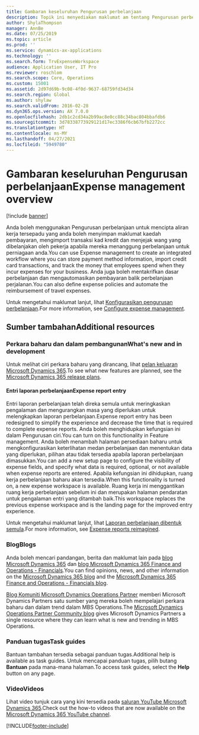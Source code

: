 ```yaml
---
title: Gambaran keseluruhan Pengurusan perbelanjaan
description: Topik ini menyediakan maklumat am tentang Pengurusan perbelanjaan dan pautan kepada sumber tambahan. Anda boleh menggunakan Pengurusan perbelanjaan untuk mencipta aliran kerja tersepadu yang anda boleh menyimpan maklumat kaedah pembayaran, mengimport transaksi kad kredit dan menjejak wang yang dibelanjakan oleh pekerja apabila mereka menanggung perbelanjaan untuk perniagaan anda.
author: ShylaThompson
manager: AnnBe
ms.date: 07/25/2019
ms.topic: article
ms.prod: ''
ms.service: dynamics-ax-applications
ms.technology: ''
ms.search.form: TrvExpenseWorkspace
audience: Application User, IT Pro
ms.reviewer: roschlom
ms.search.scope: Core, Operations
ms.custom: 15001
ms.assetid: 2d97d69b-9c08-4f0d-9637-68759fd34d34
ms.search.region: Global
ms.author: shylaw
ms.search.validFrom: 2016-02-28
ms.dyn365.ops.version: AX 7.0.0
ms.openlocfilehash: 2db1c2cd34a2b99ac8e0cc88c34bac804bbafdb6
ms.sourcegitcommit: 3d78338773929121d17ec3386f6cb67bfb2272cc
ms.translationtype: HT
ms.contentlocale: ms-MY
ms.lasthandoff: 04/27/2021
ms.locfileid: "5949780"
---
```

# <a name="expense-management-overview"></a><span data-ttu-id="af453-104">Gambaran keseluruhan Pengurusan perbelanjaan</span><span class="sxs-lookup"><span data-stu-id="af453-104">Expense management overview</span></span>

[!include [banner](../includes/banner.md)]

<span data-ttu-id="af453-105">Anda boleh menggunakan Pengurusan perbelanjaan untuk mencipta aliran kerja tersepadu yang anda boleh menyimpan maklumat kaedah pembayaran, mengimport transaksi kad kredit dan menjejak wang yang dibelanjakan oleh pekerja apabila mereka menanggung perbelanjaan untuk perniagaan anda.</span><span class="sxs-lookup"><span data-stu-id="af453-105">You can use Expense management to create an integrated workflow where you can store payment method information, import credit card transactions, and track the money that employees spend when they incur expenses for your business.</span></span> <span data-ttu-id="af453-106">Anda juga boleh mentakrifkan dasar perbelanjaan dan mengautomasikan pembayaran balik perbelanjaan perjalanan.</span><span class="sxs-lookup"><span data-stu-id="af453-106">You can also define expense policies and automate the reimbursement of travel expenses.</span></span>

<span data-ttu-id="af453-107">Untuk mengetahui maklumat lanjut, lihat [Konfigurasikan pengurusan perbelanjaan](plan-expense-management.md).</span><span class="sxs-lookup"><span data-stu-id="af453-107">For more information, see [Configure expense management](plan-expense-management.md).</span></span>

## <a name="additional-resources"></a><span data-ttu-id="af453-108">Sumber tambahan</span><span class="sxs-lookup"><span data-stu-id="af453-108">Additional resources</span></span>

### <a name="whats-new-and-in-development"></a><span data-ttu-id="af453-109">Perkara baharu dan dalam pembangunan</span><span class="sxs-lookup"><span data-stu-id="af453-109">What's new and in development</span></span>

<span data-ttu-id="af453-110">Untuk melihat ciri perkara baharu yang dirancang, lihat [pelan keluaran Microsoft Dynamics 365](/dynamics365/release-plans/).</span><span class="sxs-lookup"><span data-stu-id="af453-110">To see what new features are planned, see the [Microsoft Dynamics 365 release plans](/dynamics365/release-plans/).</span></span>

#### <a name="expense-report-entry"></a><span data-ttu-id="af453-111">Entri laporan perbelanjaan</span><span class="sxs-lookup"><span data-stu-id="af453-111">Expense report entry</span></span>

<span data-ttu-id="af453-112">Entri laporan perbelanjaan telah direka semula untuk meringkaskan pengalaman dan mengurangkan masa yang diperlukan untuk melengkapkan laporan perbelanjaan.</span><span class="sxs-lookup"><span data-stu-id="af453-112">Expense report entry has been redesigned to simplify the experience and decrease the time that is required to complete expense reports.</span></span> <span data-ttu-id="af453-113">Anda boleh menghidupkan kefungsian ini dalam Pengurusan ciri.</span><span class="sxs-lookup"><span data-stu-id="af453-113">You can turn on this functionality in Feature management.</span></span> <span data-ttu-id="af453-114">Anda boleh menambah halaman persediaan baharu untuk mengkonfigurasikan keterlihatan medan perbelanjaan dan menentukan data yang diperlukan, pilihan atau tidak tersedia apabila laporan perbelanjaan dimasukkan.</span><span class="sxs-lookup"><span data-stu-id="af453-114">You can add a new setup page to configure the visibility of expense fields, and specify what data is required, optional, or not available when expense reports are entered.</span></span> <span data-ttu-id="af453-115">Apabila kefungsian ini dihidupkan, ruang kerja perbelanjaan baharu akan tersedia.</span><span class="sxs-lookup"><span data-stu-id="af453-115">When this functionality is turned on, a new expense workspace is available.</span></span> <span data-ttu-id="af453-116">Ruang kerja ini menggantikan ruang kerja perbelanjaan sebelum ini dan merupakan halaman pendaratan untuk pengalaman entri yang ditambah baik.</span><span class="sxs-lookup"><span data-stu-id="af453-116">This workspace replaces the previous expense workspace and is the landing page for the improved entry experience.</span></span>

<span data-ttu-id="af453-117">Untuk mengetahui maklumat lanjut, lihat [Laporan perbelanjaan dibentuk semula](ExpenseWorkspaceNew.md).</span><span class="sxs-lookup"><span data-stu-id="af453-117">For more information, see [Expense reports reimagined](ExpenseWorkspaceNew.md).</span></span>

### <a name="blogs"></a><span data-ttu-id="af453-118">Blog</span><span class="sxs-lookup"><span data-stu-id="af453-118">Blogs</span></span>

<span data-ttu-id="af453-119">Anda boleh mencari pandangan, berita dan maklumat lain pada [blog Microsoft Dynamics 365](https://community.dynamics.com/b/msftdynamicsblog?c=Enterprise) dan [blog Microsoft Dynamics 365 Finance and Operations - Financials](https://community.dynamics.com/365/financeandoperations/b/financials).</span><span class="sxs-lookup"><span data-stu-id="af453-119">You can find opinions, news, and other information on the [Microsoft Dynamics 365 blog](https://community.dynamics.com/b/msftdynamicsblog?c=Enterprise) and the [Microsoft Dynamics 365 Finance and Operations - Financials blog](https://community.dynamics.com/365/financeandoperations/b/financials).</span></span>

<span data-ttu-id="af453-120">[Blog Komuniti Microsoft Dynamics Operations Partner](https://community.dynamics.com/partner/b/operationspartnercommunityblog) memberi Microsoft Dynamics Partners satu sumber yang mereka boleh mempelajari perkara baharu dan dalam trend dalam MBS Operations.</span><span class="sxs-lookup"><span data-stu-id="af453-120">The [Microsoft Dynamics Operations Partner Community blog](https://community.dynamics.com/partner/b/operationspartnercommunityblog) gives Microsoft Dynamics Partners a single resource where they can learn what is new and trending in MBS Operations.</span></span>

### <a name="task-guides"></a><span data-ttu-id="af453-121">Panduan tugas</span><span class="sxs-lookup"><span data-stu-id="af453-121">Task guides</span></span>

<span data-ttu-id="af453-122">Bantuan tambahan tersedia sebagai panduan tugas.</span><span class="sxs-lookup"><span data-stu-id="af453-122">Additional help is available as task guides.</span></span> <span data-ttu-id="af453-123">Untuk mencapai panduan tugas, pilih butang **Bantuan** pada mana-mana halaman.</span><span class="sxs-lookup"><span data-stu-id="af453-123">To access task guides, select the **Help** button on any page.</span></span>

### <a name="videos"></a><span data-ttu-id="af453-124">Video</span><span class="sxs-lookup"><span data-stu-id="af453-124">Videos</span></span>

<span data-ttu-id="af453-125">Lihat video tunjuk cara yang kini tersedia pada [saluran YouTube Microsoft Dynamics 365](https://www.youtube.com/channel/UCJGCg4rB3QSs8y_1FquelBQ).</span><span class="sxs-lookup"><span data-stu-id="af453-125">Check out the how-to videos that are now available on the [Microsoft Dynamics 365 YouTube channel](https://www.youtube.com/channel/UCJGCg4rB3QSs8y_1FquelBQ).</span></span>


[!INCLUDE[footer-include](../includes/footer-banner.md)]